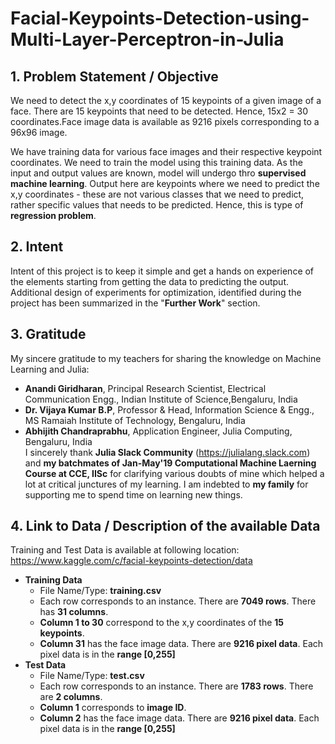 # Facial-Keypoints-Detection-using-Multi-Layer-Perceptron-in-Julia
## 1. Problem Statement / Objective
We need to detect the x,y coordinates of 15 keypoints of a given image of a face. There are 15 keypoints that need to be detected. Hence, 15x2 = 30 coordinates.Face image data is available as 9216 pixels corresponding to a 96x96 image.

We have training data for various face images and their respective keypoint coordinates. We need to train the model using this training data. As the input and output values are known, model will undergo thro **supervised machine learning**. Output here are keypoints where we need to predict the x,y coordinates - these are not various classes that we need to predict, rather  specific values that needs to be predicted. Hence, this is type of **regression problem**.

## 2. Intent
Intent of this project is to keep it simple and get a hands on experience of the elements starting from getting the data to predicting the output. Additional design of experiments for optimization, identified during the project has been summarized in the "**Further Work**" section.

## 3. Gratitude
My sincere gratitude to my teachers for sharing the knowledge on Machine Learning and Julia:
* **Anandi Giridharan**, Principal Research Scientist, Electrical Communication Engg., Indian Institute of Science,Bengaluru, India
* **Dr. Vijaya Kumar B.P**, Professor & Head, Information Science & Engg., MS Ramaiah Institute of Technology, Bengaluru, India
* **Abhijith Chandraprabhu**, Application Engineer, Julia Computing, Bengaluru, India
<br>I sincerely thank **Julia Slack Community** (https://julialang.slack.com) and **my batchmates of Jan-May'19 Computational Machine Laerning Course at CCE, IISc** for clarifying various doubts of mine which helped a lot at critical junctures of my learning. 
I am indebted to **my family** for supporting me to spend time on learning new things.

## 4. Link to Data / Description of the available Data

Training and Test Data is available at following location: https://www.kaggle.com/c/facial-keypoints-detection/data 
* **Training Data** 
  * File Name/Type: **training.csv** 
  * Each row corresponds to an instance. There are **7049 rows**. There has **31 columns**. 
  * **Column 1 to 30** correspond to the x,y coordinates of the **15 keypoints**. 
  * **Column 31** has the face image data. There are **9216 pixel data**. Each pixel data is in the **range [0,255]**
* **Test Data** 
  * File Name/Type: **test.csv** 
  * Each row corresponds to an instance. There are **1783 rows**. There are **2 columns**. 
  * **Column 1** corresponds to **image ID**. 
  * **Column 2** has the face image data. There are **9216 pixel data**. Each pixel data is in the **range [0,255]** 

